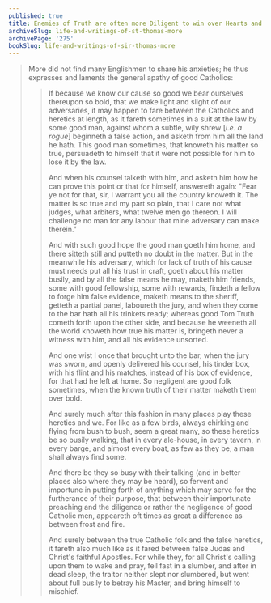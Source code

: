 ```yaml
---
published: true
title: Enemies of Truth are often more Diligent to win over Hearts and Minds than Those on the Side of Truth
archiveSlug: life-and-writings-of-st-thomas-more
archivePage: '275'
bookSlug: life-and-writings-of-sir-thomas-more
---
```


> More did not find many Englishmen to share his anxieties; he thus expresses and laments the general apathy of good Catholics:
>
>> If because we know our cause so good we bear ourselves thereupon so bold, that we make light and slight of our adversaries, it may happen to fare between the Catholics and heretics at length, as it fareth sometimes in a suit at the law by some good man, against whom a subtle, wily shrew [*i.e. a rogue*] beginneth a false action, and asketh from him all the land he hath. This good man sometimes, that knoweth his matter so true, persuadeth to himself that it were not possible for him to lose it by the law.
>>
>> And when his counsel talketh with him, and asketh him how he can prove this point or that for himself, answereth again: "Fear ye not for that, sir, I warrant you all the country knoweth it. The matter is so true and my part so plain, that I care not what judges, what arbiters, what twelve men go thereon. I will challenge no man for any labour that mine adversary can make therein."
>>
>> And with such good hope the good man goeth him home, and there sitteth still and putteth no doubt in the matter. But in the meanwhile his adversary, which for lack of truth of his cause must needs put all his trust in craft, goeth about his matter busily, and by all the false means he may, maketh him friends, some with good fellowship, some with rewards, findeth a fellow to forge him false evidence, maketh means to the sheriff, getteth a partial panel, laboureth the jury, and when they come to the bar hath all his trinkets ready; whereas good Tom Truth cometh forth upon the other side, and because he weeneth all the world knoweth how true his matter is, bringeth never a witness with him, and all his evidence unsorted.
>>
>> And one wist I once that brought unto the bar, when the jury was sworn, and openly delivered his counsel, his tinder box, with his flint and his matches, instead of his box of evidence, for that had he left at home. So negligent are good folk sometimes, when the known truth of their matter maketh them over bold.
>>
>> And surely much after this fashion in many places play these heretics and we. For like as a few birds, always chirking and flying from bush to bush, seem a great many, so these heretics be so busily walking, that in every ale-house, in every tavern, in every barge, and almost every boat, as few as they be, a man shall always find some.
>>
>> And there be they so busy with their talking (and in better places also where they may be heard), so fervent and importune in putting forth of anything which may serve for the furtherance of their purpose, that between their importunate preaching and the diligence or rather the negligence of good Catholic men, appeareth oft times as great a difference as between frost and fire.
>>
>> And surely between the true Catholic folk and the false heretics, it fareth also much like as it fared between false Judas and Christ's faithful Apostles. For while they, for all Christ's calling upon them to wake and pray, fell fast in a slumber, and after in dead sleep, the traitor neither slept nor slumbered, but went about full busily to betray his Master, and bring himself to mischief.
